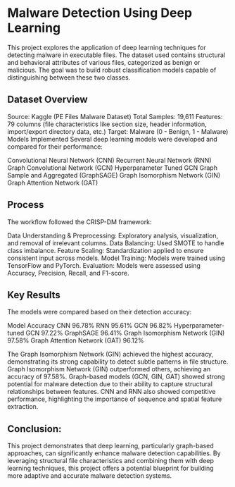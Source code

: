 
# Malware Detection Using Deep Learning

This project explores the application of deep learning techniques for detecting malware in executable files. The dataset used contains structural and behavioral attributes of various files, categorized as benign or malicious. The goal was to build robust classification models capable of distinguishing between these two classes.

## Dataset Overview
Source: Kaggle (PE Files Malware Dataset)
Total Samples: 19,611
Features: 79 columns (file characteristics like section size, header information, import/export directory data, etc.)
Target: Malware (0 - Benign, 1 - Malware)
Models Implemented
Several deep learning models were developed and compared for their performance:

Convolutional Neural Network (CNN)
Recurrent Neural Network (RNN)
Graph Convolutional Network (GCN)
Hyperparameter Tuned GCN
Graph Sample and Aggregated (GraphSAGE)
Graph Isomorphism Network (GIN)
Graph Attention Network (GAT)


## Process

The workflow followed the CRISP-DM framework:

Data Understanding & Preprocessing: Exploratory analysis, visualization, and removal of irrelevant columns.
Data Balancing: Used SMOTE to handle class imbalance.
Feature Scaling: Standardization applied to ensure consistent input across models.
Model Training: Models were trained using TensorFlow and PyTorch.
Evaluation: Models were assessed using Accuracy, Precision, Recall, and F1-score.


## Key Results

The models were compared based on their detection accuracy:

Model	Accuracy
CNN	96.78%
RNN	95.61%
GCN	96.82%
Hyperparameter-tuned GCN	97.22%
GraphSAGE	96.41%
Graph Isomorphism Network (GIN)	97.58%
Graph Attention Network (GAT)	96.12%


The Graph Isomorphism Network (GIN) achieved the highest accuracy, demonstrating its strong capability to detect subtle patterns in file structure.
Graph Isomorphism Network (GIN) outperformed others, achieving an accuracy of 97.58%.
Graph-based models (GCN, GIN, GAT) showed strong potential for malware detection due to their ability to capture structural relationships between features.
CNN and RNN also showed competitive performance, highlighting the importance of sequence and spatial feature extraction.

## Conclusion:

This project demonstrates that deep learning, particularly graph-based approaches, can significantly enhance malware detection capabilities. By leveraging structural file characteristics and combining them with deep learning techniques, this project offers a potential blueprint for building more adaptive and accurate malware detection systems.